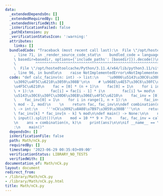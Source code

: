 ```yaml
---
data:
  _extendedDependsOn: []
  _extendedRequiredBy: []
  _extendedVerifiedWith: []
  _isVerificationFailed: false
  _pathExtension: py
  _verificationStatusIcon: ':warning:'
  attributes:
    links: []
  bundledCode: "Traceback (most recent call last):\n  File \"/opt/hostedtoolcache/Python/3.11.4/x64/lib/python3.11/site-packages/onlinejudge_verify/documentation/build.py\"\
    , line 71, in _render_source_code_stat\n    bundled_code = language.bundle(stat.path,\
    \ basedir=basedir, options={'include_paths': [basedir]}).decode()\n          \
    \         ^^^^^^^^^^^^^^^^^^^^^^^^^^^^^^^^^^^^^^^^^^^^^^^^^^^^^^^^^^^^^^^^^^^^^^^^^^^^^^^^^\n\
    \  File \"/opt/hostedtoolcache/Python/3.11.4/x64/lib/python3.11/site-packages/onlinejudge_verify/languages/python.py\"\
    , line 96, in bundle\n    raise NotImplementedError\nNotImplementedError\n"
  code: "def calc_facinv(n: int) -> list:\n    '\u9006\u5143\u30C6\u30FC\u30D6\u30EB\
    \u3092\u4F5C\u6210\u3059\u308B'\n\n    # \u968E\u4E57\u30C6\u30FC\u30D6\u30EB\u306E\
    \u4F5C\u6210\n    fac = [0] * (n + 1)\n    fac[0] = 1\n    for i in range(1, n\
    \ + 1):\n        fac[i] = fac[i - 1] * i\n        fac[i] %= mod\n    \n    # \u9006\
    \u5143\u30C6\u30FC\u30D6\u30EB\u306E\u4F5C\u6210\n    fac_inv = [0] * (n + 1)\n\
    \    fac_inv[0] = 1\n    for i in range(1, n + 1):\n        fac_inv[i] = pow(fac[i],\
    \ mod - 2, mod)\n    \n    return fac, fac_inv\n\ndef combination(n: int, k: int)\
    \ -> int:\n    '''nCk\u3092\u8A08\u7B97\u3059\u308B'''\n\n    return fac[n] *\
    \ fac_inv[k] * fac_inv[n - k] % mod\n\ndef main() -> None:\n\n    n, k = map(int,\
    \ input().split())\n\n    mod = 10 ** 9 + 7\n    fac, fac_inv = calc_facinv(n)\n\
    \n    ans = combination(n, k)\n    print(ans)\n\n\nif __name__ == \"__main__\"\
    :\n    main()"
  dependsOn: []
  isVerificationFile: false
  path: Math/nCk.py
  requiredBy: []
  timestamp: '2023-06-29 00:35:03+09:00'
  verificationStatus: LIBRARY_NO_TESTS
  verifiedWith: []
documentation_of: Math/nCk.py
layout: document
redirect_from:
- /library/Math/nCk.py
- /library/Math/nCk.py.html
title: Math/nCk.py
---
```

